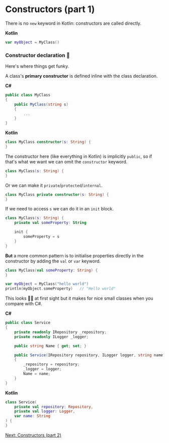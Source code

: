 # Constructors (part 1)
There is no `new` keyword in Kotlin: constructors are called directly.

**Kotlin**
```kotlin
var myObject = MyClass()
```

### Constructor declaration 🤯
Here's where things get funky.

A class's **primary constructor** is defined inline with the class declaration.

**C#**
```csharp
public class MyClass
{
    public MyClass(string s)
    {
        ...
    }
}
```

**Kotlin**
```kotlin
class MyClass constructor(s: String) {
}
```

The constructor here (like everything in Kotlin) is implicitly `public`, so if that's what we want we can omit the `constructor` keyword.

```kotlin
class MyClass(s: String) {
}
```

Or we can make it `private`/`protected`/`internal`.

```kotlin
class MyClass private constructor(s: String) {
}
```

If we need to access `s` we can do it in an `init` block.

```kotlin
class MyClass(s: String) {
    private val someProperty: String

    init {
        someProperty = s
    }
}
```

**But** a more common pattern is to initialise properties directly in the constructor by adding the `val` or `var` keyword.

```kotlin
class MyClass(val someProperty: String) {
}

var myObject = MyClass("hello world")
println(myObject.someProperty)   // "Hello world"
```

This looks 😵‍💫 at first sight but it makes for nice small classes when you compare with C#.

**C#**
```csharp
public class Service
{
    private readonly IRepository _repository;
    private readonly ILogger _logger;

    public string Name { get; set; }

    public Service(IRepository repository, ILogger logger, string name)
    {
        _repository = repository;
        _logger = logger;
        Name = name;
    }
}
```

**Kotlin**
```kotlin
class Service(
    private val repository: Repository,
    private val logger: Logger,
    var name: String
) {
}
```

[Next: Constructors (part 2)](03-03-constructors-part-2.md)
